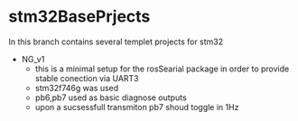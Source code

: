 # stm32BasePrjects 
 In this branch
contains several templet projects for stm32 
* NG_v1 
  * this is a minimal setup for the rosSearial package in order to provide stable conection via UART3
  * stm32f746g was used 
  * pb6,pb7 used as basic diagnose outputs
  * upon a sucsessfull transmiton pb7 shoud toggle in 1Hz
